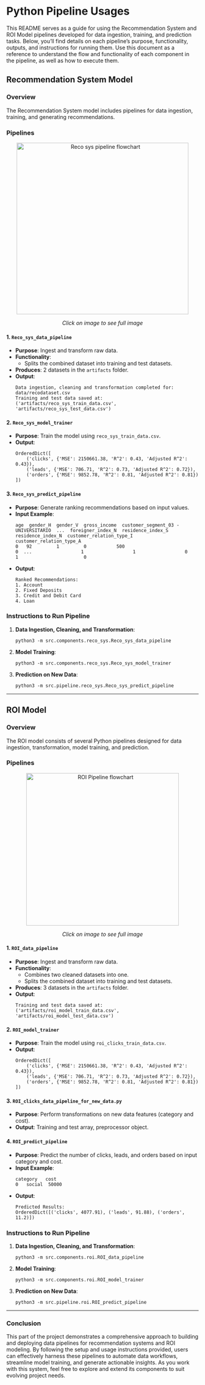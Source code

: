 # Python Pipeline Usages
This README serves as a guide for using the Recommendation System and ROI Model pipelines developed for data ingestion, training, and prediction tasks. Below, you’ll find details on each pipeline’s purpose, functionality, outputs, and instructions for running them. Use this document as a reference to understand the flow and functionality of each component in the pipeline, as well as how to execute them.


## Recommendation System Model

### Overview
The Recommendation System model includes pipelines for data ingestion, training, and generating recommendations.

### Pipelines

<div align="center">
    <a href="image/Reco system pipeline flowchart.jpg">
        <img src="image/Reco system pipeline flowchart.jpg" alt="Reco sys pipeline flowchart" width="450"/>
    </a>
    <p><em>Click on image to see full image</em></p>
</div>


#### 1. `Reco_sys_data_pipeline`
- **Purpose**: Ingest and transform raw data.
- **Functionality**:
  - Splits the combined dataset into training and test datasets.
- **Produces**: 2 datasets in the `artifacts` folder.
- **Output**:
    ```
    Data ingestion, cleaning and transformation completed for: data/recodataset.csv
    Training and test data saved at: ('artifacts/reco_sys_train_data.csv', 'artifacts/reco_sys_test_data.csv')
    ```

#### 2. `Reco_sys_model_trainer`
- **Purpose**: Train the model using `reco_sys_train_data.csv`.
- **Output**:
    ```
    OrderedDict([
        ('clicks', {'MSE': 2150661.38, 'R^2': 0.43, 'Adjusted R^2': 0.43}),
        ('leads', {'MSE': 706.71, 'R^2': 0.73, 'Adjusted R^2': 0.72}),
        ('orders', {'MSE': 9852.78, 'R^2': 0.81, 'Adjusted R^2': 0.81})
    ])
    ```

#### 3. `Reco_sys_predict_pipeline`
- **Purpose**: Generate ranking recommendations based on input values.
- **Input Example**:
    ```
    age  gender_H  gender_V  gross_income  customer_segment_03 - UNIVERSITARIO  ...  foreigner_index_N  residence_index_S  residence_index_N  customer_relation_type_I customer_relation_type_A
    0   92         1         0           500                                    0  ...                  1                  1                  0                         1                        0
    ```
- **Output**:
    ```
    Ranked Recommendations:
    1. Account
    2. Fixed Deposits
    3. Credit and Debit Card
    4. Loan
    ```

### Instructions to Run Pipeline
1. **Data Ingestion, Cleaning, and Transformation**:
    ```
    python3 -m src.components.reco_sys.Reco_sys_data_pipeline
    ```
2. **Model Training**:
    ```
    python3 -m src.components.reco_sys.Reco_sys_model_trainer
    ```
3. **Prediction on New Data**:
    ```
    python3 -m src.pipeline.reco_sys.Reco_sys_predict_pipeline
    ```

---

## ROI Model

### Overview
The ROI model consists of several Python pipelines designed for data ingestion, transformation, model training, and prediction.

### Pipelines

<div align="center">
    <a href="image/ROI pipeline flowchart.jpg">
        <img src="image/ROI pipeline flowchart.jpg" alt="ROI Pipeline flowchart" width="400"/>
    </a>
    <p><em>Click on image to see full image</em></p>
</div>


#### 1. `ROI_data_pipeline`
- **Purpose**: Ingest and transform raw data.
- **Functionality**:
  - Combines two cleaned datasets into one.
  - Splits the combined dataset into training and test datasets.
- **Produces**: 3 datasets in the `artifacts` folder.
- **Output**:
    ```
    Training and test data saved at: ('artifacts/roi_model_train_data.csv', 'artifacts/roi_model_test_data.csv')
    ```

#### 2. `ROI_model_trainer`
- **Purpose**: Train the model using `roi_clicks_train_data.csv`.
- **Output**:
    ```
    OrderedDict([
        ('clicks', {'MSE': 2150661.38, 'R^2': 0.43, 'Adjusted R^2': 0.43}),
        ('leads', {'MSE': 706.71, 'R^2': 0.73, 'Adjusted R^2': 0.72}),
        ('orders', {'MSE': 9852.78, 'R^2': 0.81, 'Adjusted R^2': 0.81})
    ])
    ```

#### 3. `ROI_clicks_data_pipeline_for_new_data.py`
- **Purpose**: Perform transformations on new data features (category and cost).
- **Output**: Training and test array, preprocessor object.

#### 4. `ROI_predict_pipeline`
- **Purpose**: Predict the number of clicks, leads, and orders based on input category and cost.
- **Input Example**:
    ```
    category   cost
    0   social  50000
    ```
- **Output**:
    ```
    Predicted Results:
    OrderedDict([('clicks', 4077.91), ('leads', 91.88), ('orders', 11.2)])
    ```

### Instructions to Run Pipeline
1. **Data Ingestion, Cleaning, and Transformation**:
    ```
    python3 -m src.components.roi.ROI_data_pipeline
    ```
2. **Model Training**:
    ```
    python3 -m src.components.roi.ROI_model_trainer
    ```
3. **Prediction on New Data**:
    ```
    python3 -m src.pipeline.roi.ROI_predict_pipeline
    ```

---

### Conclusion
This part of the project demonstrates a comprehensive approach to building and deploying data pipelines for recommendation systems and ROI modeling. By following the setup and usage instructions provided, users can effectively harness these pipelines to automate data workflows, streamline model training, and generate actionable insights. As you work with this system, feel free to explore and extend its components to suit evolving project needs.